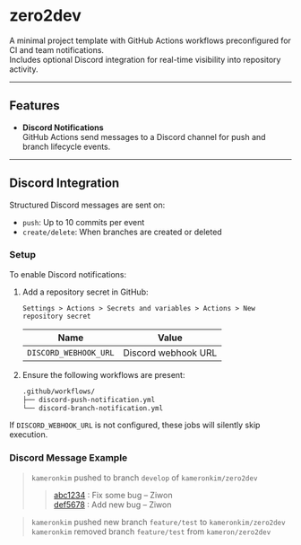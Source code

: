 #  zero2dev

A minimal project template with GitHub Actions workflows preconfigured for CI and team notifications.  
Includes optional Discord integration for real-time visibility into repository activity.

---

## Features

- **Discord Notifications**  
  GitHub Actions send messages to a Discord channel for push and branch lifecycle events.

---

## Discord Integration

Structured Discord messages are sent on:

- `push`: Up to 10 commits per event
- `create/delete`: When branches are created or deleted

### Setup

To enable Discord notifications:

1. Add a repository secret in GitHub:
   ```
   Settings > Actions > Secrets and variables > Actions > New repository secret
   ```

   | Name                  | Value                |
   |-----------------------|----------------------|
   | `DISCORD_WEBHOOK_URL` | Discord webhook URL  |

2. Ensure the following workflows are present:

   ```bash
   .github/workflows/
   ├── discord-push-notification.yml
   └── discord-branch-notification.yml
   ```

If `DISCORD_WEBHOOK_URL` is not configured, these jobs will silently skip execution.

### Discord Message Example


> `kameronkim` pushed to branch `develop` of `kameronkim/zero2dev`  
> > [abc1234]() : Fix some bug – Ziwon  
> > [def5678]() : Add new bug – Ziwon  

> `kameronkim` pushed new branch `feature/test` to `kameronkim/zero2dev`  
> `kameronkim` removed branch `feature/test` from `kameron/zero2dev`  
